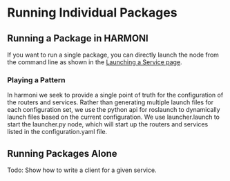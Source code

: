 # Running Individual Packages

## Running a Package in HARMONI
If you want to run a single package, you can directly launch the node from the command line as shown in the [Launching a Service page](Launching-Services).

### Playing a Pattern

In harmoni we seek to provide a single point of truth for the configuration of the routers and services. Rather than generating multiple launch files for each configuration set, we use the python api for roslaunch to dynamically launch files based on the current configuration. We use launcher.launch to start the launcher.py node, which will start up the routers and services listed in the configuration.yaml file.


## Running Packages Alone

Todo: Show how to write a client for a given service.


